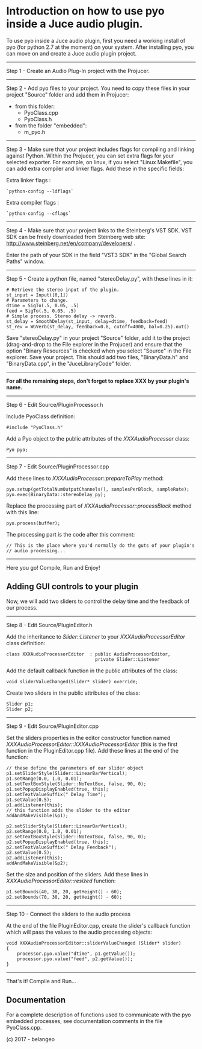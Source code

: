 Introduction on how to use pyo inside a Juce audio plugin.
========================================================== 

To use pyo inside a Juce audio plugin, first you need a working 
install of pyo (for python 2.7 at the moment) on your system.
After installing pyo, you can move on and create a Juce audio plugin project.

------------------------------------------------------------------------------
Step 1 - Create an Audio Plug-In project with the Projucer. 

------------------------------------------------------------------------------
Step 2 - Add pyo files to your project. You need to copy these files in your
project "Source" folder and add them in Projucer:

- from this folder:
  * PyoClass.cpp
  * PyoClass.h
- from the folder "embedded":
  * m_pyo.h

------------------------------------------------------------------------------
Step 3 - Make sure that your project includes flags for compiling 
and linking against Python. Within the Projucer, you can set extra
flags for your selected exporter. For example, on linux, if you select
"Linux Makefile", you can add extra compiler and linker flags. Add 
these in the specific fields:

Extra linker flags :

    `python-config --ldflags`

Extra compiler flags :

    `python-config --cflags`

------------------------------------------------------------------------------
Step 4 - Make sure that your project links to the Steinberg's VST SDK.
VST SDK can be freely downloaded from Steinberg web site:
http://www.steinberg.net/en/company/developers/ .

Enter the path of your SDK in the field "VST3 SDK" in the "Global Search Paths"
window.

------------------------------------------------------------------------------
Step 5 - Create a python file, named "stereoDelay.py", with these lines in 
it:

    # Retrieve the stereo input of the plugin.
    st_input = Input([0,1])
    # Parameters to change.
    dtime = SigTo(.5, 0.05, .5)
    feed = SigTo(.5, 0.05, .5)
    # Simple process. Stereo delay -> reverb.
    st_delay = SmoothDelay(st_input, delay=dtime, feedback=feed)
    st_rev = WGVerb(st_delay, feedback=0.8, cutoff=4000, bal=0.25).out()

Save "stereoDelay.py" in your project "Source" folder, add it to the project 
(drag-and-drop to the File explorer in the Projucer) and ensure that the 
option "Binary Resources" is checked when you select "Source" in the File 
explorer. Save your project. This should add two files, "BinaryData.h" and 
"BinaryData.cpp", in the "JuceLibraryCode" folder.
 
------------------------------------------------------------------------------

**For all the remaining steps, don't forget to replace XXX by your plugin's
name.**

------------------------------------------------------------------------------

Step 6 - Edit Source/PluginProcessor.h

Include PyoClass definition:

    #include "PyoClass.h"

Add a Pyo object to the public attributes of the *XXXAudioProcessor* class:

    Pyo pyo;

------------------------------------------------------------------------------
Step 7 - Edit Source/PluginProcessor.cpp

Add these lines to *XXXAudioProcessor::prepareToPlay* method:

    pyo.setup(getTotalNumOutputChannels(), samplesPerBlock, sampleRate);
    pyo.exec(BinaryData::stereoDelay_py);

Replace the processing part of *XXXAudioProcessor::processBlock* method with this
line:

    pyo.process(buffer);

The processing part is the code after this comment:

    // This is the place where you'd normally do the guts of your plugin's
    // audio processing...

------------------------------------------------------------------------------

Here you go! Compile, Run and Enjoy!


Adding GUI controls to your plugin
----------------------------------

Now, we will add two sliders to control the delay time and the feedback
of our process.

------------------------------------------------------------------------------
Step 8 - Edit Source/PluginEditor.h

Add the inheritance to *Slider::Listener* to your *XXXAudioProcessorEditor*
class definition:

    class XXXAudioProcessorEditor  : public AudioProcessorEditor, 
                                     private Slider::Listener
 
Add the default callback function in the public attributes of the class:
    
    void sliderValueChanged(Slider* slider) override;

Create two sliders in the public attributes of the class:
    
    Slider p1;
    Slider p2;

------------------------------------------------------------------------------
Step 9 - Edit Source/PluginEditor.cpp

Set the sliders properties in the editor constructor function named
*XXXAudioProcessorEditor::XXXAudioProcessorEditor* (this is the first function
in the PluginEditor.cpp file). Add these lines at the end of the function:
    
    // these define the parameters of our slider object
    p1.setSliderStyle(Slider::LinearBarVertical);
    p1.setRange(0.0, 1.0, 0.01);
    p1.setTextBoxStyle(Slider::NoTextBox, false, 90, 0);
    p1.setPopupDisplayEnabled(true, this);
    p1.setTextValueSuffix(" Delay Time");
    p1.setValue(0.5);
    p1.addListener(this);
    // this function adds the slider to the editor
    addAndMakeVisible(&p1);

    p2.setSliderStyle(Slider::LinearBarVertical);
    p2.setRange(0.0, 1.0, 0.01);
    p2.setTextBoxStyle(Slider::NoTextBox, false, 90, 0);
    p2.setPopupDisplayEnabled(true, this);
    p2.setTextValueSuffix(" Delay Feedback");
    p2.setValue(0.5);
    p2.addListener(this);
    addAndMakeVisible(&p2);

Set the size and position of the sliders. Add these lines in 
*XXXAudioProcessorEditor::resized* function:
    
    p1.setBounds(40, 30, 20, getHeight() - 60);
    p2.setBounds(70, 30, 20, getHeight() - 60);

------------------------------------------------------------------------------
Step 10 - Connect the sliders to the audio process

At the end of the file PluginEditor.cpp, create the slider's callback 
function which will pass the values to the audio processing objects:
    
    void XXXAudioProcessorEditor::sliderValueChanged (Slider* slider)
    {
        processor.pyo.value("dtime", p1.getValue());
        processor.pyo.value("feed", p2.getValue());
    }

------------------------------------------------------------------------------

That's it! Compile and Run...

Documentation
-------------

For a complete description of functions used to communicate with the pyo 
embedded processes, see documentation comments in the file PyoClass.cpp.


(c) 2017 - belangeo

